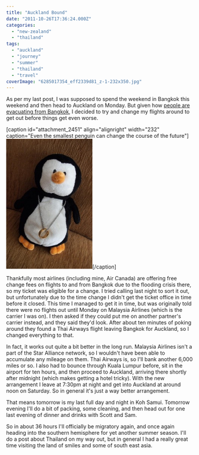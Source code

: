 ```yaml
---
title: "Auckland Bound"
date: "2011-10-26T17:36:24.000Z"
categories: 
  - "new-zealand"
  - "thailand"
tags: 
  - "auckland"
  - "journey"
  - "summer"
  - "thailand"
  - "travel"
coverImage: "6285017354_eff2339d81_z-1-232x350.jpg"
---
```


As per my last post, I was supposed to spend the weekend in Bangkok this weekend and then head to Auckland on Monday. But given how [people are evacuating from Bangkok](http://www.telegraph.co.uk/news/worldnews/asia/thailand/8850545/Thailand-floods-Bangkok-Hilton-evacuated-as-city-prepares-for-worst.html), I decided to try and change my flights around to get out before things get even worse.

\[caption id="attachment\_2451" align="alignright" width="232" caption="Even the smallest penguin can change the course of the future"\][![](images/6285017354_eff2339d81_z-1-232x350.jpg "Waddles")](http://www.migratorynerd.com/wordpress/wp-content/uploads/2011/10/6285017354_eff2339d81_z-1.jpg)\[/caption\]

Thankfully most airlines (including mine, Air Canada) are offering free change fees on flights to and from Bangkok due to the flooding crisis there, so my ticket was eligible for a change. I tried calling last night to sort it out, but unfortunately due to the time change I didn't get the ticket office in time before it closed. This time I managed to get it in time, but was originally told there were no flights out until Monday on Malaysia Airlines (which is the carrier I was on). I then asked if they could put me on another partner's carrier instead, and they said they'd look. After about ten minutes of poking around they found a Thai Airways flight leaving Bangkok for Auckland, so I changed everything to that.

In fact, it works out quite a bit better in the long run. Malaysia Airlines isn't a part of the Star Alliance network, so I wouldn't have been able to accumulate any mileage on them. Thai Airways is, so I'll bank another 6,000 miles or so. I also had to bounce through Kuala Lumpur before, sit in the airport for ten hours, and then proceed to Auckland, arriving there shortly after midnight (which makes getting a hotel tricky). With the new arrangement I leave at 7:30pm at night and get into Auckland at around noon on Saturday. So in general it's just a way better arrangement.

That means tomorrow is my last full day and night in Koh Samui. Tomorrow evening I'll do a bit of packing, some cleaning, and then head out for one last evening of dinner and drinks with Scott and Sam.

So in about 36 hours I'll officially be migratory again, and once again heading into the southern hemisphere for yet another summer season. I'll do a post about Thailand on my way out, but in general I had a really great time visiting the land of smiles and some of south east asia.
